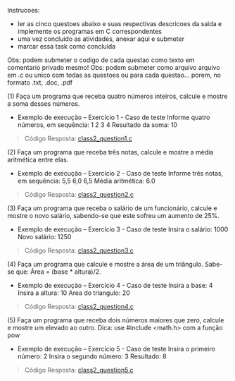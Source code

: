Instrucoes:
- ler as cinco questoes abaixo e suas respectivas descricoes da saida e implemente os programas em C correspondentes
- uma vez concluido as atividades, anexar aqui e submeter
- marcar essa task como concluida

Obs: podem submeter o codigo de cada questao como texto em comentario privado mesmo!
Obs: podem submeter como arquivo arquivo em .c ou unico com todas as questoes ou para cada questao... porem, no formato .txt, .doc, .pdf


(1) Faça um programa que receba quatro números inteiros, calcule e mostre a soma desses números.

* Exemplo de execução – Exercício 1 - Caso de teste
Informe quatro números, em sequência:
1
2
3
4
Resultado da soma:  10

> Código Resposta: [class2_question1.c](../src/class2_question1.c)

(2) Faça um programa que receba três notas, calcule e mostre a média aritmética entre elas.

* Exemplo de execução – Exercício 2 - Caso de teste
Informe três notas, em sequência:
5,5
6,0
6,5
Média aritmética:  6.0

> Código Resposta: [class2_question2.c](../src/class2_question2.c)

(3) Faça um programa que receba o salário de um funcionário, calcule e mostre o novo salário, sabendo-se que este sofreu um aumento de 25%.

* Exemplo de execução – Exercício 3 - Caso de teste
Insira o salário:
1000
Novo salário:  1250

> Código Resposta: [class2_question3.c](../src/class2_question3.c)

(4) Faça um programa que calcule e mostre a área de um triângulo. Sabe-se que: Área = (base * altura)/2.

* Exemplo de execução – Exercício 4 - Caso de teste
Insira a base:
4
Insira a altura:
10
Area do triangulo:  20

> Código Resposta: [class2_question4.c](../src/class2_question4.c)

(5) Faça um programa que receba dois números maiores que zero, calcule e mostre um elevado ao outro.
      Dica: use #include <math.h> com a função pow

* Exemplo de execução – Exercício 5 - Caso de teste
Insira o primeiro número:
2
Insira o segundo número:
3
Resultado: 8

> Código Resposta: [class2_question5.c](../src/class2_question5.c)